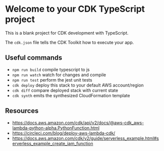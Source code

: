 # Welcome to your CDK TypeScript project

This is a blank project for CDK development with TypeScript.

The `cdk.json` file tells the CDK Toolkit how to execute your app.

## Useful commands

* `npm run build`   compile typescript to js
* `npm run watch`   watch for changes and compile
* `npm run test`    perform the jest unit tests
* `cdk deploy`      deploy this stack to your default AWS account/region
* `cdk diff`        compare deployed stack with current state
* `cdk synth`       emits the synthesized CloudFormation template


## Resources

- https://docs.aws.amazon.com/cdk/api/v2/docs/@aws-cdk_aws-lambda-python-alpha.PythonFunction.html
- https://circleci.com/blog/deploy-aws-lambda-cdk/
- https://docs.aws.amazon.com/cdk/v2/guide/serverless_example.html#serverless_example_create_iam_function
